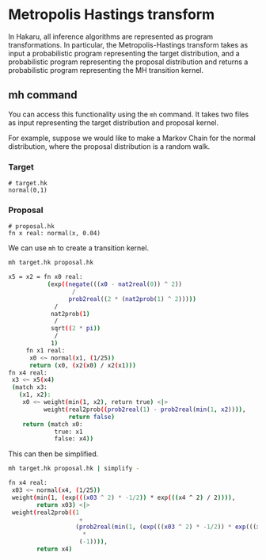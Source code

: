 # Metropolis Hastings transform

In Hakaru, all inference algorithms are represented as program
transformations. In particular, the Metropolis-Hastings transform
takes as input a probabilistic program representing the target
distribution, and a probabilistic program representing the proposal
distribution and returns a probabilistic program representing the MH
transition kernel.

## mh command

You can access this functionality using the `mh` command. It takes
two files as input representing the target distribution and proposal
kernel.

For example, suppose we would like to make a Markov Chain for the
normal distribution, where the proposal distribution is a random walk.

### Target
````nohighlight
# target.hk
normal(0,1)
````

### Proposal
````nohighlight
# proposal.hk
fn x real: normal(x, 0.04)
````

We can use `mh` to create a transition kernel.

````bash
mh target.hk proposal.hk

x5 = x2 = fn x0 real: 
           (exp((negate(((x0 - nat2real(0)) ^ 2))
                  / 
                 prob2real((2 * (nat2prob(1) ^ 2)))))
             / 
            nat2prob(1)
             / 
            sqrt((2 * pi))
             / 
            1)
     fn x1 real: 
      x0 <~ normal(x1, (1/25))
      return (x0, (x2(x0) / x2(x1)))
fn x4 real: 
 x3 <~ x5(x4)
 (match x3: 
   (x1, x2): 
    x0 <~ weight(min(1, x2), return true) <|> 
          weight(real2prob((prob2real(1) - prob2real(min(1, x2)))),
                 return false)
    return (match x0: 
             true: x1
             false: x4))

````

This can then be simplified.

````bash
mh target.hk proposal.hk | simplify -

fn x4 real: 
 x03 <~ normal(x4, (1/25))
 weight(min(1, (exp(((x03 ^ 2) * -1/2)) * exp(((x4 ^ 2) / 2)))),
        return x03) <|> 
 weight(real2prob((1
                    + 
                   (prob2real(min(1, (exp(((x03 ^ 2) * -1/2)) * exp(((x4 ^ 2) / 2)))))
                     * 
                    (-1)))),
        return x4)
````
